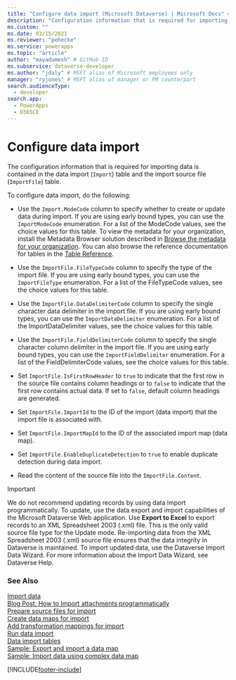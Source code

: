 ```yaml
---
title: "Configure data import (Microsoft Dataverse) | Microsoft Docs" # Intent and product brand in a unique string of 43-59 chars including spaces
description: "Configuration information that is required for importing data is contained in the data import table and the import source file table." # 115-145 characters including spaces. This abstract displays in the search result.
ms.custom: ""
ms.date: 03/15/2021
ms.reviewer: "pehecke"
ms.service: powerapps
ms.topic: "article"
author: "mayadumesh" # GitHub ID
ms.subservice: dataverse-developer
ms.author: "jdaly" # MSFT alias of Microsoft employees only
manager: "ryjones" # MSFT alias of manager or PM counterpart
search.audienceType: 
  - developer
search.app: 
  - PowerApps
  - D365CE
---
```

# Configure data import



<!-- 
Was Mike Carter's

https://docs.microsoft.com/dynamics365/customer-engagement/developer/configure-data-import 

Child topic of 
powerapps-docs/developer/data-platform/import-data.md
-->

The configuration information that is required for importing data is contained in the data import (`Import`) table and the import source file (`ImportFile`) table.  
  
 To configure data import, do the following:  
  
- Use the `Import.ModeCode` column to specify whether to create or update data during import. If you are using early bound types, you can use the `ImportModeCode` enumeration. For a list of the ModeCode values, see the choice values for this table. To view the metadata for your organization, install the Metadata Browser solution described in [Browse the metadata for your organization](/dynamics365/customer-engagement/developer/browse-your-metadata). You can also browse the reference documentation for tables in the [Table Reference](/dynamics365/customer-engagement/developer/about-entity-reference).  
  
- Use the `ImportFile.FileTypeCode` column to specify the type of the import file. If you are using early bound types, you can use the `ImportFileType` enumeration. For a list of the FileTypeCode values, see the choice values for this table.  
  
- Use the `ImportFile.DataDelimiterCode` column to specify the single character data delimiter in the import file. If you are using early bound types, you can use the `ImportDataDelimiter` enumeration. For a list of the ImportDataDelimiter values, see the choice values for this table.  
  
- Use the `ImportFile.FieldDelimiterCode` column to specify the single character column delimiter in the import file. If you are using early bound types, you can use the `ImportFieldDelimiter` enumeration. For a list of the FieldDelimiterCode values, see the choice values for this table.  
  
- Set `ImportFile.IsFirstRowHeader` to `true` to indicate that the first row in the source file contains column headings or to `false` to indicate that the first row contains actual data. If set to `false`, default column headings are generated.  
  
- Set `ImportFile.ImportId` to the ID of the import (data import) that the import file is associated with.  
  
- Set `ImportFile.ImportMapId` to the ID of the associated import map (data map).  
  
- Set `ImportFile.EnableDuplicateDetection` to `true` to enable duplicate detection during data import.  
  
- Read the content of the source file into the `ImportFile.Content`.  
  
> [!IMPORTANT]
>  We do not recommend updating records by using data import programmatically. To update, use the data export and import capabilities of the Microsoft Dataverse Web application. Use **Export to Excel** to export records to an XML Spreadsheet 2003 (.xml) file. This is the only valid source file type for the Update mode. Re-importing data from the XML Spreadsheet 2003 (.xml) source file ensures that the data integrity in Dataverse is maintained. To import updated data, use the Dataverse Import Data Wizard. For more information about the Import Data Wizard, see Dataverse Help.  
 
### See Also

[Import data](import-data.md)<br />
[Blog Post: How to Import attachments programmatically](https://blogs.msdn.com/b/crm/archive/2012/08/06/how-to-import-attachments-programmatically.aspx)<br />
[Prepare source files for import](prepare-source-files-import.md)<br />
[Create data maps for import](create-data-maps-for-import.md)<br />
[Add transformation mappings for import](add-transformation-mappings-import.md)<br />
[Run data import](run-data-import.md)<br />
[Data import tables](data-import-entities.md)<br />
[Sample: Export and import a data map](org-service/samples/export-import-data-map.md)<br />
[Sample: Import data using complex data map](org-service/samples/import-data-complex-data-map.md)<br />


[!INCLUDE[footer-include](../../includes/footer-banner.md)]